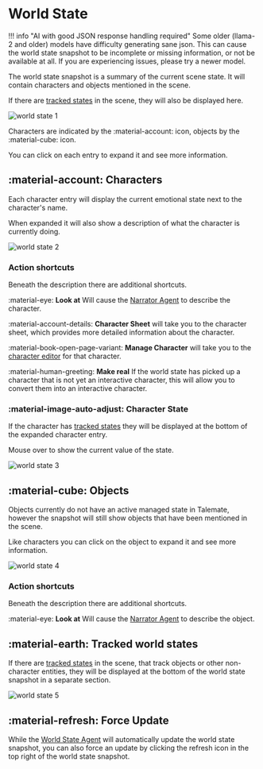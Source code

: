 # World State

!!! info "AI with good JSON response handling required"
    Some older (llama-2 and older) models have difficulty generating sane json. This can cause the world state snapshot to be incomplete or missing information, or not be available at all. If you are experiencing issues, please try a newer model.

The world state snapshot is a summary of the current scene state. It will contain characters and objects mentioned in the scene.

If there are [tracked states](/talemate/user-guide/tracking-a-state) in the scene, they will also be displayed here.

![world state 1](/talemate/img/0.26.0/world-state-snapshot-1.png)

Characters are indicated by the :material-account: icon, objects by the :material-cube: icon.

You can click on each entry to expand it and see more information.

## :material-account: Characters

Each character entry will display the current emotional state next to the character's name.

When expanded it will also show a description of what the character is currently doing.

![world state 2](/talemate/img/0.26.0/world-state-snapshot-2.png)

### Action shortcuts

Beneath the description there are additional shortcuts.

:material-eye: **Look at** Will cause the [Narrator Agent](/talemate/user-guide/agents/narrator/) to describe the character.

:material-account-details: **Character Sheet** will take you to the character sheet, which provides more detailed information about the character.

:material-book-open-page-variant: **Manage Character** will take you to the [character editor](/talemate/user-guide/world-editor/characters) for that character.

:material-human-greeting: **Make real** If the world state has picked up a character that is not yet an interactive character, this will allow you to convert them into an interactive character.

### :material-image-auto-adjust: Character State

If the character has [tracked states](/talemate/user-guide/tracking-a-state) they will be displayed at the bottom of the expanded character entry.

Mouse over to show the current value of the state.

![world state 3](/talemate/img/0.26.0/world-state-snapshot-3.png)

## :material-cube: Objects

Objects currently do not have an active managed state in Talemate, however the snapshot will still show objects that have been mentioned in the scene.

Like characters you can click on the object to expand it and see more information.

![world state 4](/talemate/img/0.26.0/world-state-snapshot-4.png)

### Action shortcuts

Beneath the description there are additional shortcuts.

:material-eye: **Look at** Will cause the [Narrator Agent](/talemate/user-guide/agents/narrator/) to describe the object.

## :material-earth: Tracked world states

If there are [tracked states](/talemate/user-guide/tracking-a-state) in the scene, that track objects or other non-character entities, they will be displayed at the bottom of the world state snapshot in a separate section.

![world state 5](/talemate/img/0.26.0/world-state-snapshot-5.png)

## :material-refresh: Force Update

While the [World State Agent](/talemate/user-guide/agents/world-state/) will automatically update the world state snapshot, you can also force an update by clicking the refresh icon in the top right of the world state snapshot.